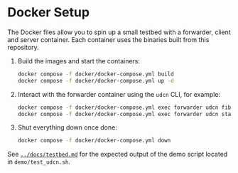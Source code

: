 # Docker Setup

The Docker files allow you to spin up a small testbed with a forwarder, client and server container. Each container uses the binaries built from this repository.

1. Build the images and start the containers:
   ```bash
   docker compose -f docker/docker-compose.yml build
   docker compose -f docker/docker-compose.yml up -d
   ```
2. Interact with the forwarder container using the `udcn` CLI, for example:
   ```bash
   docker compose -f docker/docker-compose.yml exec forwarder udcn fib add /demo
   docker compose -f docker/docker-compose.yml exec forwarder udcn stats
   ```
3. Shut everything down once done:
   ```bash
   docker compose -f docker/docker-compose.yml down
   ```

See [`../docs/testbed.md`](../docs/testbed.md) for the expected output of the demo script located in `demo/test_udcn.sh`.

